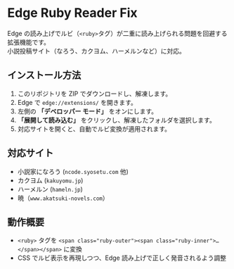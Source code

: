 # Edge Ruby Reader Fix

Edge の読み上げでルビ（`<ruby>`タグ）が二重に読み上げられる問題を回避する拡張機能です。  
小説投稿サイト（なろう、カクヨム、ハーメルンなど）に対応。

## インストール方法

1. このリポジトリを ZIP でダウンロードし、解凍します。
2. Edge で `edge://extensions/` を開きます。
3. 左側の **「デベロッパー モード」** をオンにします。
4. **「展開して読み込む」** をクリックし、解凍したフォルダを選択します。
5. 対応サイトを開くと、自動でルビ変換が適用されます。

## 対応サイト
- 小説家になろう (`ncode.syosetu.com` 他)
- カクヨム (`kakuyomu.jp`)
- ハーメルン (`hameln.jp`)
- 暁（`www.akatsuki-novels.com`）

## 動作概要
- `<ruby>` タグを `<span class="ruby-outer"><span class="ruby-inner">…</span></span>` に変換
- CSS でルビ表示を再現しつつ、Edge 読み上げで正しく発音されるよう調整
